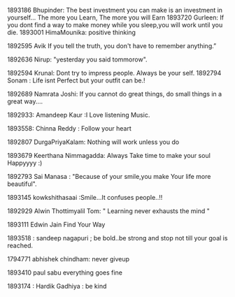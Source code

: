 1893186 Bhupinder: The best investment you can make is an investment in yourself... The more you Learn, The more you will Earn
1893720 Gurleen: If you dont find a way to make money while you sleep,you will work until you die.
1893001 HimaMounika: positive thinking


1892595 Avik If you tell the truth, you don't have to remember anything.”

1892636 Nirup: "yesterday you said tommorow".

1892594 Krunal: Dont try to impress people. Always be your self.
1892794 Sonam : Life isnt Perfect but your outfit can be.!

1892689 Namrata Joshi: If you cannot do great things, do small things in a great way....

1892933: Amandeep Kaur :I Love listening Music.

1893558: Chinna Reddy : Follow your heart

1892807 DurgaPriyaKalam: Nothing will work unless you do

1893679 Keerthana Nimmagadda: Always Take time to make your soul Happyyyy :)

1892793  Sai Manasa : "Because of your smile,you make Your life more beautiful".

1893145 kowkshithasaai :Smile…It confuses people..!!

1892929 Alwin Thottimyalil Tom: " Learning never exhausts the mind "

1893111 Edwin Jain Find Your Way

1893518 : sandeep nagapuri ; be bold..be strong and stop not till your goal is reached.

1794771 abhishek chindham: never giveup

1893410 paul sabu everything goes fine

1893174 : Hardik Gadhiya : be kind



